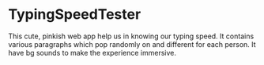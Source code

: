 # TypingSpeedTester
This cute, pinkish web app help us in knowing our typing speed. It contains various paragraphs which pop randomly on and different for each person. It have bg sounds to make the experience immersive.
